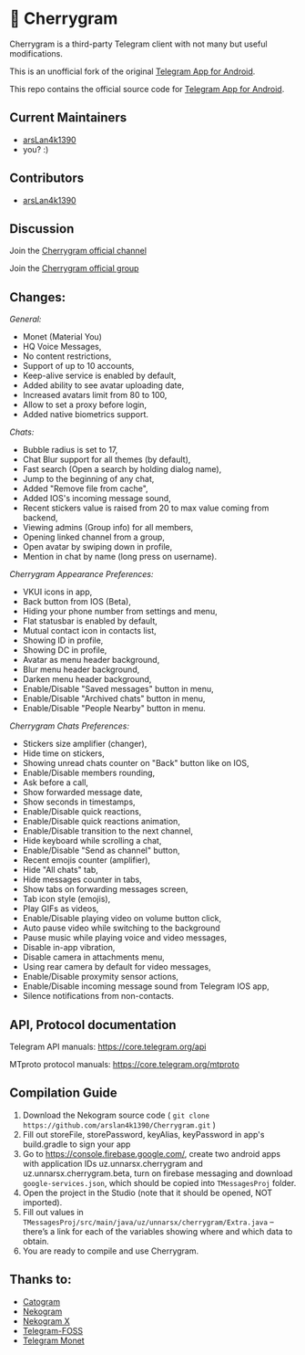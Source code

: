 # 🍒 Cherrygram

Cherrygram is a third-party Telegram client with not many but useful modifications.

This is an unofficial fork of the original [Telegram App for Android](https://github.com/DrKLO/Telegram).

This repo contains the official source code for [Telegram App for Android](https://play.google.com/store/apps/details?id=org.telegram.messenger).

## Current Maintainers

- [arsLan4k1390](https://github.com/arsLan4k1390)
- you? :)

## Contributors

- [arsLan4k1390](https://github.com/arsLan4k1390)


## Discussion

Join the [Cherrygram official channel](https://t.me/cherry_gram)

Join the [Cherrygram official group](https://t.me/cherry_gram_support)

## Changes:

*General:*
- Monet (Material You)
- HQ Voice Messages,
- No content restrictions,
- Support of up to 10 accounts,
- Keep-alive service is enabled by default,
- Added ability to see avatar uploading date,
- Increased avatars limit from 80 to 100,
- Allow to set a proxy before login,
- Added native biometrics support.

*Chats:*
- Bubble radius is set to 17,
- Chat Blur support for all themes (by default),
- Fast search (Open a search by holding dialog name),
- Jump to the beginning of any chat,
- Added "Remove file from cache",
- Added IOS's incoming message sound,
- Recent stickers value is raised from 20 to max value coming from backend,
- Viewing admins (Group info) for all members,
- Opening linked channel from a group,
- Open avatar by swiping down in profile,
- Mention in chat by name (long press on username).

*Cherrygram Appearance Preferences:*
- VKUI icons in app,
- Back button from IOS (Beta),
- Hiding your phone number from settings and menu,
- Flat statusbar is enabled by default,
- Mutual contact icon in contacts list,
- Showing ID in profile,
- Showing DC in profile,
- Avatar as menu header background,
- Blur menu header background,
- Darken menu header background,
- Enable/Disable "Saved messages" button in menu,
- Enable/Disable "Archived chats" button in menu,
- Enable/Disable "People Nearby" button in menu.

*Cherrygram Chats Preferences:*
- Stickers size amplifier (changer),
- Hide time on stickers,
- Showing unread chats counter on "Back" button like on IOS,
- Enable/Disable members rounding,
- Ask before a call,
- Show forwarded message date,
- Show seconds in timestamps,
- Enable/Disable quick reactions,
- Enable/Disable quick reactions animation,
- Enable/Disable transition to the next channel,
- Hide keyboard while scrolling a chat,
- Enable/Disable "Send as channel" button,
- Recent emojis counter (amplifier),
- Hide "All chats" tab,
- Hide messages counter in tabs,
- Show tabs on forwarding messages screen,
- Tab icon style (emojis),
- Play GIFs as videos,
- Enable/Disable playing video on volume button click,
- Auto pause video while switching to the background
- Pause music while playing voice and video messages,
- Disable in-app vibration,
- Disable camera in attachments menu,
- Using rear camera by default for video messages,
- Enable/Disable proxymity sensor actions,
- Enable/Disable incoming message sound from Telegram IOS app,
- Silence notifications from non-contacts.


## API, Protocol documentation

Telegram API manuals: https://core.telegram.org/api

MTproto protocol manuals: https://core.telegram.org/mtproto


## Compilation Guide

1. Download the Nekogram source code ( `git clone https://github.com/arslan4k1390/Cherrygram.git` )
1. Fill out storeFile, storePassword, keyAlias, keyPassword in app's build.gradle to sign your app
1. Go to https://console.firebase.google.com/, create two android apps with application IDs uz.unnarsx.cherrygram and uz.unnarsx.cherrygram.beta, turn on firebase messaging and download `google-services.json`, which should be copied into `TMessagesProj` folder.
1. Open the project in the Studio (note that it should be opened, NOT imported).
1. Fill out values in `TMessagesProj/src/main/java/uz/unnarsx/cherrygram/Extra.java` – there’s a link for each of the variables showing where and which data to obtain.
1. You are ready to compile and use Cherrygram.


## Thanks to:
- [Catogram](https://github.com/Catogram/Catogram)
- [Nekogram](https://gitlab.com/Nekogram/Nekogram)
- [Nekogram X](https://github.com/NekoX-Dev/NekoX)
- [Telegram-FOSS](https://github.com/Telegram-FOSS-Team/Telegram-FOSS)
- [Telegram Monet](https://github.com/c3r5b8/Telegram-Monet)
